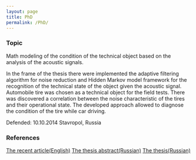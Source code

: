 ```yaml
---
layout: page
title: PhD
permalink: /PhD/
---
```


### Topic

Math modeling of the condition of the technical object based on the analysis of the acoustic signals. 

In the frame of the thesis there were implemented the adaptive filtering algorithm for noise reduction and Hidden Markov model framework for the recognition of the technical state of the object given the acoustic signal. 
 Automobile tire was chosen as a technical object for the field tests. There was discovered a correlation between the noise characteristic of the tires and their operational state. The developed approach allowed to diagnose the condition of the tire while car driving.

Defended: 10.10.2014 Stavropol, Russia
### References

[The recent article(English)](http://ceur-ws.org/Vol-1145/paper7.pdf)
[The thesis abstract(Russian)](https://drive.google.com/open?id=0B0jDQTJWpzD3SzZja29CV004STg)
[The thesis(Russian)](https://drive.google.com/open?id=0B0jDQTJWpzD3UUNBcmhiREx6OU0)



